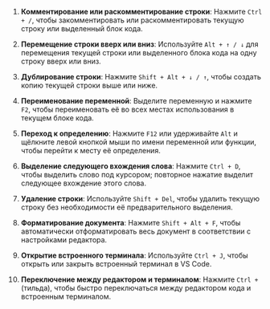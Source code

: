 1. **Комментирование или раскомментирование строки**: Нажмите `Ctrl + /`, чтобы закомментировать или раскомментировать текущую строку или выделенный блок кода. 

2. **Перемещение строки вверх или вниз**: Используйте `Alt + ↑ / ↓` для перемещения текущей строки или выделенного блока кода на одну строку вверх или вниз. 

3. **Дублирование строки**: Нажмите `Shift + Alt + ↓ / ↑`, чтобы создать копию текущей строки выше или ниже. 

4. **Переименование переменной**: Выделите переменную и нажмите `F2`, чтобы переименовать её во всех местах использования в текущем блоке кода. 

5. **Переход к определению**: Нажмите `F12` или удерживайте `Alt` и щёлкните левой кнопкой мыши по имени переменной или функции, чтобы перейти к месту её определения. 

6. **Выделение следующего вхождения слова**: Нажмите `Ctrl + D`, чтобы выделить слово под курсором; повторное нажатие выделит следующее вхождение этого слова. 

7. **Удаление строки**: Используйте `Shift + Del`, чтобы удалить текущую строку без необходимости её предварительного выделения. 

8. **Форматирование документа**: Нажмите `Shift + Alt + F`, чтобы автоматически отформатировать весь документ в соответствии с настройками редактора. 

9. **Открытие встроенного терминала**: Используйте `Ctrl + J`, чтобы открыть или закрыть встроенный терминал в VS Code. 

10. **Переключение между редактором и терминалом**: Нажмите `Ctrl + ` (тильда), чтобы быстро переключаться между редактором кода и встроенным терминалом. 

